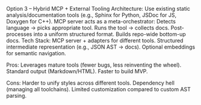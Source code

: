 Option 3 – Hybrid MCP + External Tooling
Architecture:
Use existing static analysis/documentation tools (e.g., Sphinx for Python, JSDoc for JS, Doxygen for C++).
MCP server acts as a meta-orchestrator:
Detects language → picks appropriate tool.
Runs the tool → collects docs.
Post-processes into a uniform structured format.
Builds repo-wide bottom-up docs.
Tech Stack:
MCP server + adapters for different tools.
Structured intermediate representation (e.g., JSON AST → docs).
Optional embeddings for semantic navigation.

Pros:
Leverages mature tools (fewer bugs, less reinventing the wheel).
Standard output (Markdown/HTML).
Faster to build MVP.

Cons:
Harder to unify styles across different tools.
Dependency hell (managing all toolchains).
Limited customization compared to custom AST parsing.